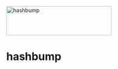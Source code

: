 <img src="https://github.com/lososacku/hashbump/blob/master/src/hashbump-grrr.svg" alt="hashbump" width="278" height="77" />

# hashbump

